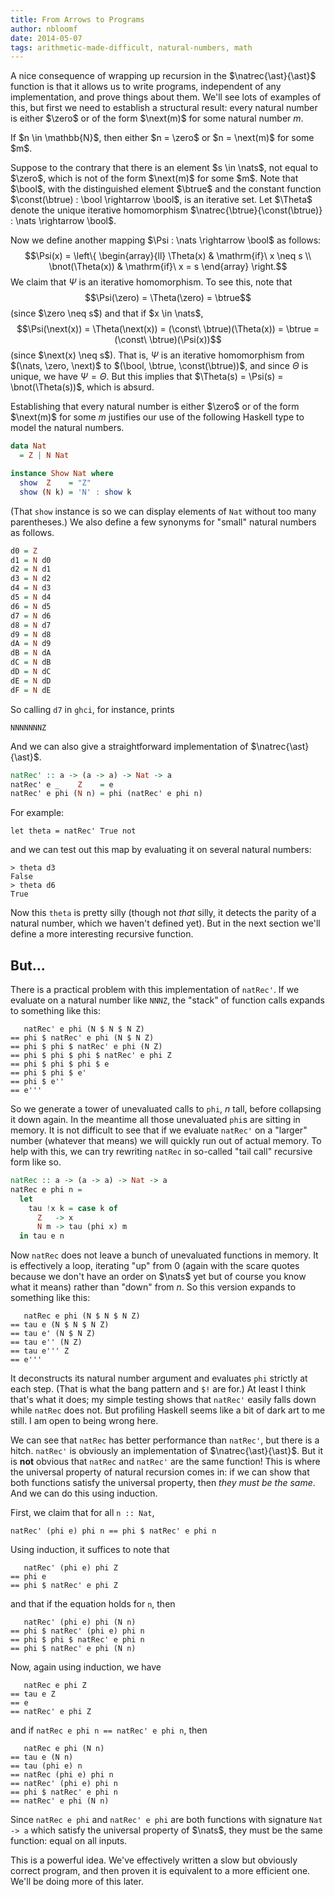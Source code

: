 ```yaml
---
title: From Arrows to Programs
author: nbloomf
date: 2014-05-07
tags: arithmetic-made-difficult, natural-numbers, math
---
```


A nice consequence of wrapping up recursion in the $\natrec{\ast}{\ast}$ function is that it allows us to write programs, independent of any implementation, and prove things about them. We'll see lots of examples of this, but first we need to establish a structural result: every natural number is either $\zero$ or of the form $\next(m)$ for some natural number $m$.

<div class="result">
<div class="lemma">
<p>If $n \in \mathbb{N}$, then either $n = \zero$ or $n = \next(m)$ for some $m$.</p>
</div>

<div class="proof">
Suppose to the contrary that there is an element $s \in \nats$, not equal to $\zero$, which is not of the form $\next(m)$ for some $m$. Note that $\bool$, with the distinguished element $\btrue$ and the constant function $\const(\btrue) : \bool \rightarrow \bool$, is an iterative set. Let $\Theta$ denote the unique iterative homomorphism $\natrec{\btrue}{\const(\btrue)} : \nats \rightarrow \bool$.

Now we define another mapping $\Psi : \nats \rightarrow \bool$ as follows: $$\Psi(x) = \left\{ \begin{array}{ll} \Theta(x) & \mathrm{if}\ x \neq s \\ \bnot(\Theta(x)) & \mathrm{if}\ x = s \end{array} \right.$$ We claim that $\Psi$ is an iterative homomorphism. To see this, note that $$\Psi(\zero) = \Theta(\zero) = \btrue$$ (since $\zero \neq s$) and that if $x \in \nats$, $$\Psi(\next(x)) = \Theta(\next(x)) = (\const\ \btrue)(\Theta(x)) = \btrue = (\const\ \btrue)(\Psi(x))$$ (since $\next(x) \neq s$). That is, $\Psi$ is an iterative homomorphism from $(\nats, \zero, \next)$ to $(\bool, \btrue, \const(\btrue))$, and since $\Theta$ is unique, we have $\Psi = \Theta$. But this implies that $\Theta(s) = \Psi(s) = \bnot(\Theta(s))$, which is absurd.
</div>
</div>

Establishing that every natural number is either $\zero$ or of the form $\next(m)$ for some $m$ justifies our use of the following Haskell type to model the natural numbers.


```haskell
data Nat
  = Z | N Nat

instance Show Nat where
  show  Z    = "Z"
  show (N k) = 'N' : show k
```


(That ``show`` instance is so we can display elements of ``Nat`` without too many parentheses.) We also define a few synonyms for "small" natural numbers as follows.


```haskell
d0 = Z
d1 = N d0
d2 = N d1
d3 = N d2
d4 = N d3
d5 = N d4
d6 = N d5
d7 = N d6
d8 = N d7
d9 = N d8
dA = N d9
dB = N dA
dC = N dB
dD = N dC
dE = N dD
dF = N dE
```


So calling ``d7`` in ``ghci``, for instance, prints

    NNNNNNNZ

And we can also give a straightforward implementation of $\natrec{\ast}{\ast}$.


```haskell
natRec' :: a -> (a -> a) -> Nat -> a
natRec' e _    Z    = e
natRec' e phi (N n) = phi (natRec' e phi n)
```


For example:

    let theta = natRec' True not

and we can test out this map by evaluating it on several natural numbers:

    > theta d3
    False
    > theta d6
    True

Now this ``theta`` is pretty silly (though not *that* silly, it detects the parity of a natural number, which we haven't defined yet). But in the next section we'll define a more interesting recursive function.


## But...

There is a practical problem with this implementation of ``natRec'``. If we evaluate on a natural number like ``NNNZ``, the "stack" of function calls expands to something like this:

       natRec' e phi (N $ N $ N Z)
    == phi $ natRec' e phi (N $ N Z)
    == phi $ phi $ natRec' e phi (N Z)
    == phi $ phi $ phi $ natRec' e phi Z
    == phi $ phi $ phi $ e
    == phi $ phi $ e'
    == phi $ e''
    == e'''

So we generate a tower of unevaluated calls to ``phi``, $n$ tall, before collapsing it down again. In the meantime all those unevaluated ``phi``s are sitting in memory. It is not difficult to see that if we evaluate ``natRec'`` on a "larger" number (whatever that means) we will quickly run out of actual memory. To help with this, we can try rewriting ``natRec`` in so-called "tail call" recursive form like so.


```haskell
natRec :: a -> (a -> a) -> Nat -> a
natRec e phi n =
  let
    tau !x k = case k of
      Z   -> x
      N m -> tau (phi x) m
  in tau e n
```


Now ``natRec`` does not leave a bunch of unevaluated functions in memory. It is effectively a loop, iterating "up" from 0 (again with the scare quotes because we don't have an order on $\nats$ yet but of course you know what it means) rather than "down" from $n$. So this version expands to something like this:

       natRec e phi (N $ N $ N Z)
    == tau e (N $ N $ N Z)
    == tau e' (N $ N Z)
    == tau e'' (N Z)
    == tau e''' Z
    == e'''

It deconstructs its natural number argument and evaluates ``phi`` strictly at each step. (That is what the bang pattern and ``$!`` are for.) At least I think that's what it does; my simple testing shows that ``natRec'`` easily falls down while ``natRec`` does not. But profiling Haskell seems like a bit of dark art to me still. I am open to being wrong here.

We can see that ``natRec`` has better performance than ``natRec'``, but there is a hitch. ``natRec'`` is obviously an implementation of $\natrec{\ast}{\ast}$. But it is **not** obvious that ``natRec`` and ``natRec'`` are the same function! This is where the universal property of natural recursion comes in: if we can show that both functions satisfy the universal property, then *they must be the same*. And we can do this using induction.

First, we claim that for all ``n :: Nat``,

    natRec' (phi e) phi n == phi $ natRec' e phi n

Using induction, it suffices to note that

       natRec' (phi e) phi Z
    == phi e
    == phi $ natRec' e phi Z

and that if the equation holds for ``n``, then

       natRec' (phi e) phi (N n)
    == phi $ natRec' (phi e) phi n
    == phi $ phi $ natRec' e phi n
    == phi $ natRec' e phi (N n)

Now, again using induction, we have

       natRec e phi Z
    == tau e Z
    == e
    == natRec' e phi Z

and if ``natRec e phi n == natRec' e phi n``, then

       natRec e phi (N n)
    == tau e (N n)
    == tau (phi e) n
    == natRec (phi e) phi n
    == natRec' (phi e) phi n
    == phi $ natRec' e phi n
    == natRec' e phi (N n)

Since ``natRec e phi`` and ``natRec' e phi`` are both functions with signature ``Nat -> a`` which satisfy the universal property of $\nats$, they must be the same function: equal on all inputs.

This is a powerful idea. We've effectively written a slow but obviously correct program, and then proven it is equivalent to a more efficient one. We'll be doing more of this later.
